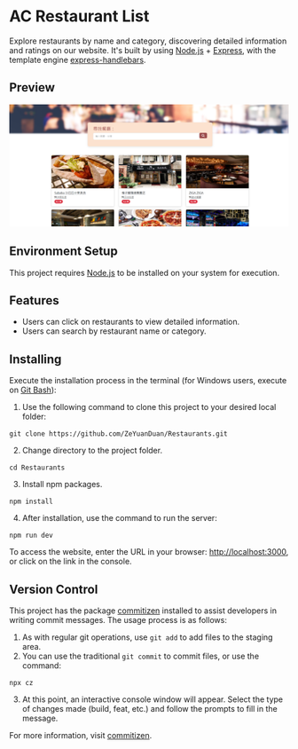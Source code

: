 # AC Restaurant List

Explore restaurants by name and category, discovering detailed information and ratings on our website. It's built by using [Node.js](https://nodejs.org/en) + [Express](https://www.npmjs.com/package/express), with the template engine [express-handlebars](https://www.npmjs.com/package/express-handlebars).

## Preview

![website preview](/image/website-preview.png)

## Environment Setup

This project requires [Node.js](https://nodejs.org/en) to be installed on your system for execution.

## Features

- Users can click on restaurants to view detailed information.
- Users can search by restaurant name or category.

## Installing

Execute the installation process in the terminal (for Windows users, execute on [Git Bash](https://gitforwindows.org/)):

1. Use the following command to clone this project to your desired local folder:

```
git clone https://github.com/ZeYuanDuan/Restaurants.git
```

2. Change directory to the project folder.

```
cd Restaurants
```

3. Install npm packages.

```
npm install
```

4. After installation, use the command to run the server:

```
npm run dev
```

To access the website, enter the URL in your browser: [http://localhost:3000](http://localhost:3000), or click on the link in the console.

## Version Control

This project has the package [commitizen](https://www.npmjs.com/package/commitizen) installed to assist developers in writing commit messages. The usage process is as follows:

1. As with regular git operations, use `git add` to add files to the staging area.
2. You can use the traditional `git commit` to commit files, or use the command:

```
npx cz
```

3. At this point, an interactive console window will appear. Select the type of changes made (build, feat, etc.) and follow the prompts to fill in the message.

For more information, visit [commitizen](https://www.npmjs.com/package/commitizen).
